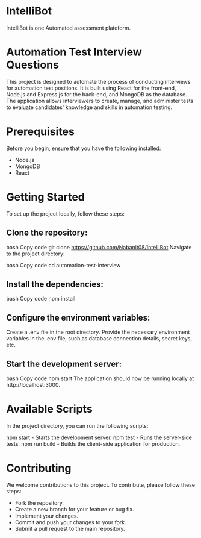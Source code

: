 # IntelliBot

IntelliBot is one Automated assessment plateform. 

# Automation Test Interview Questions
This project is designed to automate the process of conducting interviews for automation test positions. It is built using React for the front-end, Node.js and Express.js for the back-end, and MongoDB as the database. The application allows interviewers to create, manage, and administer tests to evaluate candidates' knowledge and skills in automation testing.

# Prerequisites
Before you begin, ensure that you have the following installed:

- Node.js
- MongoDB
- React

# Getting Started
To set up the project locally, follow these steps:

## Clone the repository:

bash
Copy code
git clone https://github.com/Nabanit08/IntelliBot
Navigate to the project directory:

bash
Copy code
cd automation-test-interview

## Install the dependencies:

bash
Copy code
npm install

## Configure the environment variables:

Create a .env file in the root directory.
Provide the necessary environment variables in the .env file, such as database connection details, secret keys, etc.

## Start the development server:

bash
Copy code
npm start
The application should now be running locally at http://localhost:3000.


# Available Scripts
In the project directory, you can run the following scripts:

npm start - Starts the development server.
npm test - Runs the server-side tests.
npm run build - Builds the client-side application for production.

# Contributing
We welcome contributions to this project. To contribute, please follow these steps:

- Fork the repository.
- Create a new branch for your feature or bug fix.
- Implement your changes.
- Commit and push your changes to your fork.
- Submit a pull request to the main repository.

